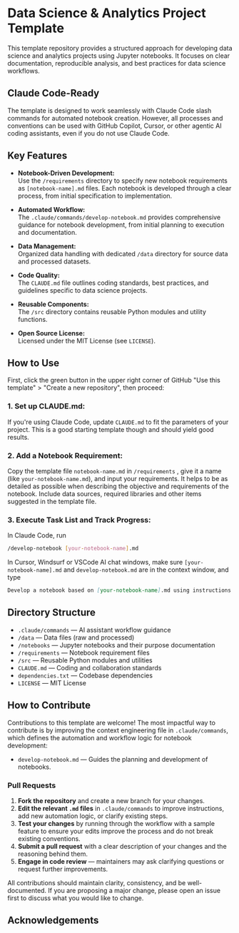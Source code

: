 # Data Science & Analytics Project Template

This template repository provides a structured approach for developing data science and analytics projects using Jupyter notebooks. It focuses on clear documentation, reproducible analysis, and best practices for data science workflows.

## Claude Code-Ready

The template is designed to work seamlessly with Claude Code slash commands for automated notebook creation. However, all processes and conventions can be used with GitHub Copilot, Cursor, or other agentic AI coding assistants, even if you do not use Claude Code.

## Key Features

- **Notebook-Driven Development:**  
  Use the `/requirements` directory to specify new notebook requirements as `[notebook-name].md` files. Each notebook is developed through a clear process, from initial specification to implementation.

- **Automated Workflow:**  
  The `.claude/commands/develop-notebook.md` provides comprehensive guidance for notebook development, from initial planning to execution and documentation.

- **Data Management:**  
  Organized data handling with dedicated `/data` directory for source data and processed datasets.

- **Code Quality:**  
  The `CLAUDE.md` file outlines coding standards, best practices, and guidelines specific to data science projects.

- **Reusable Components:**  
  The `/src` directory contains reusable Python modules and utility functions.

- **Open Source License:**  
  Licensed under the MIT License (see `LICENSE`).

## How to Use
First, click the green button in the upper right corner of GitHub "Use this template" > "Create a new repository", then proceed:

### 1. **Set up CLAUDE.md:**  
If you're using Claude Code, update `CLAUDE.md` to fit the parameters of your project.  This is a good starting template though and should yield good results.

### 2. **Add a Notebook Requirement:**  
Copy the template file `notebook-name.md` in `/requirements` , give it a name (like `your-notebook-name.md`), and input your requirements. It helps to be as detailed as possible when describing the objective and requirements of the notebook.  Include data sources, required libraries and other items suggested in the template file.

### 3. **Execute Task List and Track Progress:**  
In Claude Code, run
```bash
/develop-notebook [your-notebook-name].md
```
In Cursor, Windsurf or VSCode AI chat windows, make sure `[your-notebook-name].md` and `develop-notebook.md` are in the context window, and type
```markdown
Develop a notebook based on [your-notebook-name].md using instructions in develop-notebook.md
```

## Directory Structure

- `.claude/commands` — AI assistant workflow guidance
- `/data` — Data files (raw and processed)
- `/notebooks` — Jupyter notebooks and their purpose documentation
- `/requirements` — Notebook requirement files
- `/src` — Reusable Python modules and utilities
- `CLAUDE.md` — Coding and collaboration standards
- `dependencies.txt` — Codebase dependencies
- `LICENSE` — MIT License

## How to Contribute

Contributions to this template are welcome! The most impactful way to contribute is by improving the context engineering file in `.claude/commands`, which defines the automation and workflow logic for notebook development:

- `develop-notebook.md` — Guides the planning and development of notebooks.

### Pull Requests

1. **Fork the repository** and create a new branch for your changes.
2. **Edit the relevant `.md` files** in `.claude/commands` to improve instructions, add new automation logic, or clarify existing steps.
3. **Test your changes** by running through the workflow with a sample feature to ensure your edits improve the process and do not break existing conventions.
4. **Submit a pull request** with a clear description of your changes and the reasoning behind them.
5. **Engage in code review** — maintainers may ask clarifying questions or request further improvements.

All contributions should maintain clarity, consistency, and be well-documented. If you are proposing a major change, please open an issue first to discuss what you would like to change.

## Acknowledgements